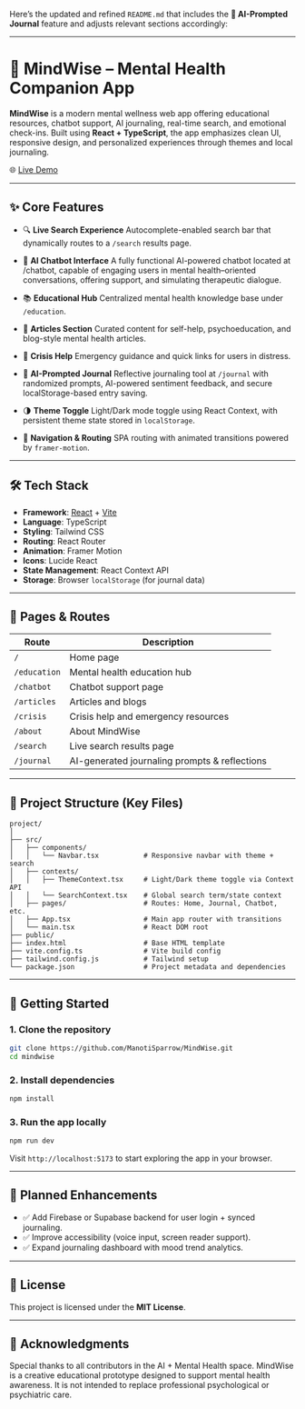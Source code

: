 Here’s the updated and refined `README.md` that includes the **📓 AI-Prompted Journal** feature and adjusts relevant sections accordingly:

---

# 🧠 MindWise – Mental Health Companion App

**MindWise** is a modern mental wellness web app offering educational resources, chatbot support, AI journaling, real-time search, and emotional check-ins. Built using **React + TypeScript**, the app emphasizes clean UI, responsive design, and personalized experiences through themes and local journaling.

🌐 [Live Demo](https://meek-sopapillas-653fbe.netlify.app/)

---

## ✨ Core Features

* 🔍 **Live Search Experience**
  Autocomplete-enabled search bar that dynamically routes to a `/search` results page.

* 💬 **AI Chatbot Interface**
  A fully functional AI-powered chatbot located at /chatbot, capable of engaging users in mental health–oriented conversations, offering support, and simulating therapeutic dialogue.

* 📚 **Educational Hub**
  Centralized mental health knowledge base under `/education`.

* 📰 **Articles Section**
  Curated content for self-help, psychoeducation, and blog-style mental health articles.

* 🚨 **Crisis Help**
  Emergency guidance and quick links for users in distress.

* 📓 **AI-Prompted Journal**
  Reflective journaling tool at `/journal` with randomized prompts, AI-powered sentiment feedback, and secure localStorage-based entry saving.

* 🌗 **Theme Toggle**
  Light/Dark mode toggle using React Context, with persistent theme state stored in `localStorage`.

* 🧭 **Navigation & Routing**
  SPA routing with animated transitions powered by `framer-motion`.

---

## 🛠️ Tech Stack

* **Framework**: [React](https://reactjs.org/) + [Vite](https://vitejs.dev/)
* **Language**: TypeScript
* **Styling**: Tailwind CSS
* **Routing**: React Router
* **Animation**: Framer Motion
* **Icons**: Lucide React
* **State Management**: React Context API
* **Storage**: Browser `localStorage` (for journal data)

---

## 🧩 Pages & Routes

| Route        | Description                                   |
| ------------ | --------------------------------------------- |
| `/`          | Home page                                     |
| `/education` | Mental health education hub                   |
| `/chatbot`   | Chatbot support page                          |
| `/articles`  | Articles and blogs                            |
| `/crisis`    | Crisis help and emergency resources           |
| `/about`     | About MindWise                                |
| `/search`    | Live search results page                      |
| `/journal`   | AI-generated journaling prompts & reflections |

---

## 📁 Project Structure (Key Files)

```
project/
│
├── src/
│   ├── components/
│   │   └── Navbar.tsx           # Responsive navbar with theme + search
│   ├── contexts/
│   │   ├── ThemeContext.tsx     # Light/Dark theme toggle via Context API
│   │   └── SearchContext.tsx    # Global search term/state context
│   ├── pages/                   # Routes: Home, Journal, Chatbot, etc.
│   ├── App.tsx                  # Main app router with transitions
│   └── main.tsx                 # React DOM root
├── public/
├── index.html                   # Base HTML template
├── vite.config.ts               # Vite build config
├── tailwind.config.js           # Tailwind setup
└── package.json                 # Project metadata and dependencies
```

---

## 🚀 Getting Started

### 1. Clone the repository

```bash
git clone https://github.com/ManotiSparrow/MindWise.git
cd mindwise
```

### 2. Install dependencies

```bash
npm install
```

### 3. Run the app locally

```bash
npm run dev
```

Visit `http://localhost:5173` to start exploring the app in your browser.

---

## 🧪 Planned Enhancements

* ✅ Add Firebase or Supabase backend for user login + synced journaling.
* ✅ Improve accessibility (voice input, screen reader support).
* ✅ Expand journaling dashboard with mood trend analytics.

---

## 📄 License

This project is licensed under the **MIT License**.

---

## 🙌 Acknowledgments

Special thanks to all contributors in the AI + Mental Health space. MindWise is a creative educational prototype designed to support mental health awareness. It is not intended to replace professional psychological or psychiatric care.


